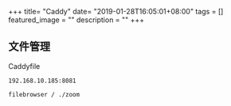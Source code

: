 +++
title= "Caddy"
date= "2019-01-28T16:05:01+08:00"
tags = []
featured_image = ""
description = ""
+++

##   文件管理
Caddyfile
```
192.168.10.185:8081

filebrowser / ./zoom 

```
